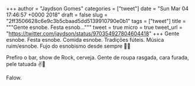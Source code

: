
+++
author = "Jaydson Gomes"
categories = ["tweet"]
date = "Sun Mar 04 17:46:57 +0000 2018"
draft = false
slug = "2ff3506628c6e9c3b5cbaad5dd5139910790e0b1"
tags = ["tweet"]
title = """Gente esnobe. Festa esnob..."""
tweet = true
micro = true
tweet_url = "https://twitter.com/jaydson/status/970354927804604418"
+++
Gente esnobe. Festa esnobe. Comida esnobe. Tradições fúteis. Música ruim/esnobe. Fujo do esnobismo desde sempre 🤢🖕

Prefiro o bar, show de Rock, cerveja. Gente de roupa rasgada, cara furada, pele tatuada ✌️🤘

Falow.
